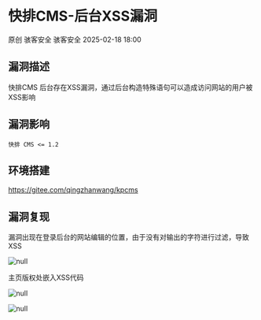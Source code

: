 #  快排CMS-后台XSS漏洞   
原创 骇客安全  骇客安全   2025-02-18 18:00  
  
## 漏洞描述  
  
快排CMS 后台存在XSS漏洞，通过后台构造特殊语句可以造成访问网站的用户被XSS影响  
  
## 漏洞影响  
```
快排 CMS <= 1.2
```  
  
## 环境搭建  
  
https://gitee.com/qingzhanwang/kpcms  
  
## 漏洞复现  
  
漏洞出现在登录后台的网站编辑的位置，由于没有对输出的字符进行过滤，导致XSS  
  
  
![](https://mmbiz.qpic.cn/mmbiz_png/IePibcXn991NCztrlE4h6tSfVex97mmxlkxpHUu2AyrHicfHcdNwdb6bznbNTN2f4icyhTsmCtf9ebrYSELIk4GpQ/640?wx_fmt=png&from=appmsg "null")  
  
  
主页版权处嵌入XSS代码  
  
  
![](https://mmbiz.qpic.cn/mmbiz_png/IePibcXn991NCztrlE4h6tSfVex97mmxlaicXoJibA9kMRDK4FYDWa34WudGfeLfUpY35LvbmKLAYtliaY8CcFmtgQ/640?wx_fmt=png&from=appmsg "null")  
  
  
![](https://mmbiz.qpic.cn/mmbiz_png/IePibcXn991NCztrlE4h6tSfVex97mmxliaDhsmtJrCqkSbuT1HxtSRNmq5Ndx4iaiaZutKvKe4Xicu9jsWyRh0aaOA/640?wx_fmt=png&from=appmsg "null")  
  
  
